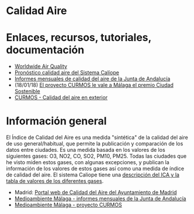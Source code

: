 # Calidad Aire

# Enlaces, recursos, tutoriales, documentación

* [Worldwide Air Quality](http://aqicn.org/here/es/)
* [Pronóstico calidad aire del Sistema Calíope](http://www.bsc.es/caliope/es/pronosticos?default_model=0&default_domain=1&language=es)
* [Informes mensuales de calidad del aire de la Junta de Andalucía](http://www.juntadeandalucia.es/medioambiente/site/portalweb/menuitem.7e1cf46ddf59bb227a9ebe205510e1ca/?vgnextoid=87d17cb254ee4010VgnVCM1000000624e50aRCRD&vgnextchannel=3b43de552afae310VgnVCM2000000624e50aRCRD)
* (18/01/18) [El proyecto CURMOS le vale a Málaga el premio Ciudad Sostenible](http://www.laopiniondemalaga.es/malaga/2018/01/18/proyecto-curmos-le-vale-malaga/981097.html)
* [CURMOS - Calidad del aire en exterior](https://urbanclouds.city/es/calidad-del-aire-exterior/)


# Información general

El Índice de Calidad del Aire es una medida "sintética" de la calidad del aire de uso general/habitual, que permite la publicación y comparación de los datos entre ciudades. Es una medida basada en los valores de los siguientes gases: O3, NO2, CO, SO2, PM10, PM25. Todas las ciudades que he visto miden estos gases, con algunas excepciones, y publican la información de los valores de estos gases así como una medida de índice de calidad del aire. El sistema Caliope tiene una [descripción del ICA y la tabla de valores de los diferentes gases](http://www.bsc.es/caliope/es/ica/bsc).

* Madrid: [Portal web de Calidad del Aire del Ayuntamiento de Madrid](http://www.mambiente.munimadrid.es/sica/scripts/index.php?lang=es)
* [Medioambiente Málaga - informes mensuales de la Junta de Andalucía](http://medioambiente.malaga.eu/es/ambitos-de-actuacion/calidad-del-aire/informes-mensuales-de-la-junta-de-andalucia/)
* [Medioambiente Málaga - proyecto CURMOS](http://medioambiente.malaga.eu/es/ambitos-de-actuacion/calidad-del-aire/proyecto-curmos-calidad-del-aire-de-malaga/)
